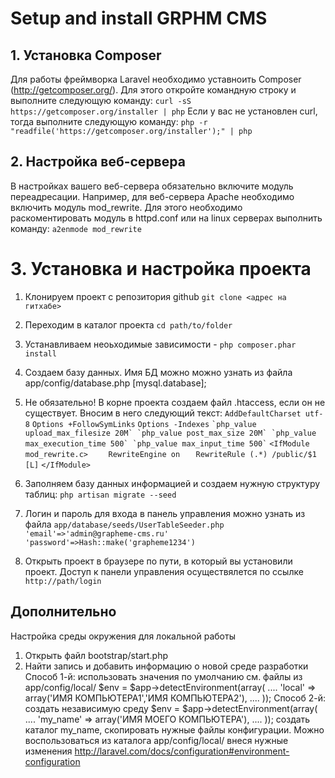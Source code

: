 # Setup and install GRPHM CMS

## 1. Установка Composer
Для работы фреймворка Laravel необходимо уставноить Composer (http://getcomposer.org/). Для этого откройте командную строку и выполните следующую команду: 
`curl -sS https://getcomposer.org/installer | php`
Если у вас не установлен curl, тогда выполните следующую команду:
`php -r "readfile('https://getcomposer.org/installer');" | php`

## 2. Настройка веб-сервера
В настройках вашего веб-сервера обязательно включите модуль переадресации. Например, для веб-сервера Apache необходимо включить модуль mod_rewrite. Для этого необходимо раскоментировать модуль в httpd.conf или на linux серверах выполнить команду:
`a2enmode mod_rewrite`

# 3. Установка и настройка проекта

1. Клонируем проект с репозитория github 
`git clone <адрес на гитхабе>`
2. Переходим в каталог проекта
`cd path/to/folder`
3. Устанавливаем неоьходимые зависимости - 
`php composer.phar install`
4. Создаем базу данных. Имя БД можно можно узнать из файла app/config/database.php [mysql.database];
5. Не обязательно! В корне проекта создаем файл .htaccess, если он не существует. Вносим в него следующий текст:
`AddDefaultCharset utf-8`
`Options +FollowSymLinks`
`Options -Indexes`
``
`php_value upload_max_filesize 20M`
`php_value post_max_size 20M`
`php_value max_execution_time 500`
`php_value max_input_time 500`
``
`<IfModule mod_rewrite.c>`
`    RewriteEngine on`
`	RewriteRule (.*) /public/$1 [L]`
`</IfModule>`

6. Заполняем базу данных информацией и создаем нужную структуру таблиц: 
`php artisan migrate --seed`
7. Логин и пароль для входа в панель управления можно узнать из файла `app/database/seeds/UserTableSeeder.php`
`'email'=>'admin@grapheme-cms.ru'`
`'password'=>Hash::make('grapheme1234')`
8. Открыть проект в браузере по пути, в который вы установили проект.
Доступ к панели управления осуществялется по ссылке `http://path/login`

## Дополнительно
Настройка среды окружения для локальной работы
1. Открыть файл bootstrap/start.php
2. Найти запись и добавить информацию о новой среде разработки
Способ 1-й: использовать значения по умолчанию см. файлы из app/config/local/
$env = $app->detectEnvironment(array(
    ....
    'local' => array('ИМЯ КОМПЬЮТЕРА1','ИМЯ КОМПЬЮТЕРА2'),
    ....
));
Способ 2-й: создать независимую среду
$env = $app->detectEnvironment(array(
    ....
    'my_name' => array('ИМЯ МОЕГО КОМПЬЮТЕРА'),
    ....
));
создать каталог my_name, скопировать нужные файлы конфигурации. Можно воспользоваться из каталога app/config/local/ внеся нужные изменения
http://laravel.com/docs/configuration#environment-configuration
